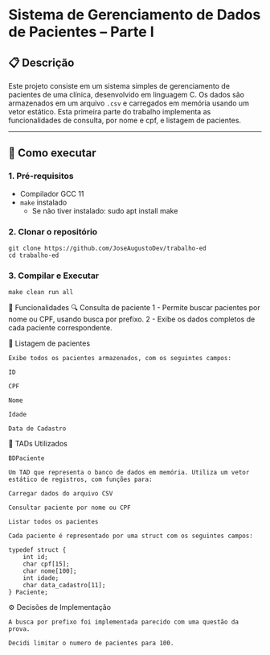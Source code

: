 # Sistema de Gerenciamento de Dados de Pacientes – Parte I

## 📋 Descrição

Este projeto consiste em um sistema simples de gerenciamento de pacientes de uma clínica, desenvolvido em linguagem C. Os dados são armazenados em um arquivo `.csv` e carregados em memória usando um vetor estático. Esta primeira parte do trabalho implementa as funcionalidades de consulta, por nome e cpf, e listagem de pacientes.

---

## 🚀 Como executar

### 1. Pré-requisitos

- Compilador GCC 11
- `make` instalado
    - Se não tiver instalado: sudo apt install make

### 2. Clonar o repositório

    git clone https://github.com/JoseAugustoDev/trabalho-ed
    cd trabalho-ed

### 3. Compilar e Executar

    make clean run all


🧠 Funcionalidades
    🔍 Consulta de paciente
    1 - Permite buscar pacientes por nome ou CPF, usando busca por prefixo. 
    2 - Exibe os dados completos de cada paciente correspondente.

📄 Listagem de pacientes

    Exibe todos os pacientes armazenados, com os seguintes campos:

    ID

    CPF

    Nome

    Idade

    Data de Cadastro

🧩 TADs Utilizados

    BDPaciente

    Um TAD que representa o banco de dados em memória. Utiliza um vetor estático de registros, com funções para:

    Carregar dados do arquivo CSV

    Consultar paciente por nome ou CPF

    Listar todos os pacientes

    Cada paciente é representado por uma struct com os seguintes campos:

    typedef struct {
        int id;
        char cpf[15];
        char nome[100];
        int idade;
        char data_cadastro[11];
    } Paciente;

⚙️ Decisões de Implementação

    A busca por prefixo foi implementada parecido com uma questão da prova.

    Decidi limitar o numero de pacientes para 100.
